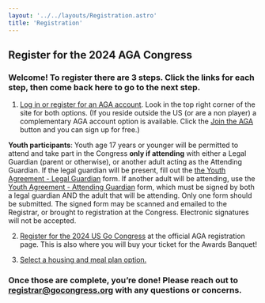 ```yaml
---
layout: '../../layouts/Registration.astro'
title: 'Registration'
---
```


## Register for the 2024 AGA Congress

### Welcome! To register there are 3 steps. Click the links for each step, then come back here to go to the next step.

1. <a href="https://usgo.org" target="_blank">Log in or register for an AGA account</a>. 
Look in the top right corner of the site for both options. (If you reside outside the US (or are a non player) a complementary AGA account option is available. Click the <a href="https://usgo.org/content.aspx?page_id=22&club_id=454497&module_id=642669" target="_blank">Join the AGA</a> button and you can sign up for free.)

<b>Youth participants</b>: Youth age 17 years or younger will be permitted to attend and take part in the Congress <b>only if attending</b> with either a Legal Guardian (parent or otherwise), or another adult acting as the Attending Guardian. If the legal guardian will be present, fill out the <a href="https://usgo.org/content.aspx?page_id=1478&club_id=454497&item_id=9632&actr=x&actr=3" target="_blank">the Youth Agreement - Legal Guardian</a> form. If another adult will be attending, use the <a href="https://usgo.org/content.aspx?page_id=1478&club_id=454497&item_id=9631&actr=x&actr=3" target="_blank">Youth Agreement - Attending Guardian</a> form, which must be signed by both a legal guardian AND the adult that will be attending. Only one form should be submitted.  The signed form may be scanned and emailed to the Registrar, or brought to registration at the Congress. Electronic signatures will not be accepted.

2. <a href="https://usgo.org/content.aspx?page_id=4002&club_id=454497&item_id=2197916" target="_blank">Register for the 2024 US Go Congress</a> at the official AGA registration page. This is also where you will buy your ticket for the Awards Banquet!
 
3. <a href="housing" target="_blank">Select a housing and meal plan option.</a> 

### Once those are complete, you’re done! Please reach out to registrar@gocongress.org with any questions or concerns.
